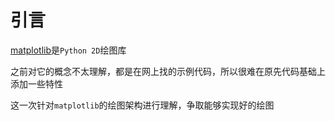 
# 引言

[matplotlib](https://matplotlib.org/index.html)是`Python 2D`绘图库

之前对它的概念不太理解，都是在网上找的示例代码，所以很难在原先代码基础上添加一些特性

这一次针对`matplotlib`的绘图架构进行理解，争取能够实现好的绘图